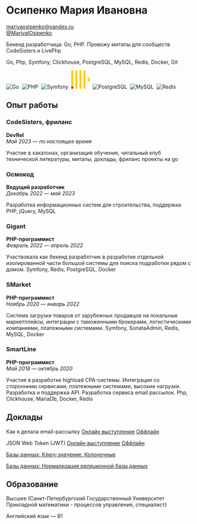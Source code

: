 # Осипенко Мария Ивановна

mariyaosipenko@yandex.ru  
[@MariyaIOsipenko](https://t.me/MariyaIOsipenko)  

Бекенд разработчица: Go, PHP. Провожу митапы для сообществ CodeSisters и LivePhp

Go, Php, Symfony, Clickhouse, PostgreSQL, MySQL, Redis, Docker, Git

<img src="https://cdn.jsdelivr.net/gh/devicons/devicon@latest/icons/go/go-original-wordmark.svg" height="50" title="Go" />&nbsp;
<img src="https://cdn.jsdelivr.net/gh/devicons/devicon@latest/icons/php/php-original.svg" height="50" title="PHP"/>&nbsp;
<img src="https://cdn.jsdelivr.net/gh/devicons/devicon@latest/icons/symfony/symfony-original-wordmark.svg" height="50" title="Symfony"/>&nbsp;
<img src="https://raw.githubusercontent.com/ClickHouse/clickhouse-presentations/master/images/logo.png" height="50" title="Clickhouse"/>&nbsp;
<img src="https://cdn.jsdelivr.net/gh/devicons/devicon@latest/icons/postgresql/postgresql-original-wordmark.svg" height="50" title="PostgreSQL"/>&nbsp;
<img src="https://cdn.jsdelivr.net/gh/devicons/devicon@latest/icons/mysql/mysql-original-wordmark.svg" height="50" title="MySQL"/>&nbsp;
<img src="https://cdn.jsdelivr.net/gh/devicons/devicon@latest/icons/redis/redis-original-wordmark.svg" height="50" title="Redis"/>&nbsp;


## Опыт работы

### CodeSisters, фриланс
**DevRel**  
_Май 2023 — по настоящее время_

Участие в хакатонах, организация обучения, читальный клуб технической литературы, митапы, доклады, фриланс проекты на go

### Осмокод
**Ведущий разработчик**  
_Декабрь 2022 — май 2023_

Разработка информационных систем для строительства, поддержка
PHP, jQuery, MySQL

### Gigant
**PHP-программист**  
_Февраль 2022 — апрель 2022_

Участвовала как бекенд разработчик в разработке отдельной изолированной части большой системы для поиска подработки рядом с домом.
Symfony, Redis, PostgreSQL, Docker

### SMarket
**PHP-программист**  
_Ноябрь 2020 — январь 2022_

Система загрузки товаров от зарубежных продавцов на локальные маркетплейсы, интеграции с таможенными брокерами, логистическими компаниями, платежными системами.
Symfony, SonataAdmin, Redis, MySQL, Docker

### SmartLine
**PHP-программист**  
_Май 2018 — октябрь 2020_

Участие в разработке highload CPA-системы.
Интеграция со сторонними сервисами, платежными системами, высокие нагрузки. Разработка и поддержка API. Разработка сервиса email рассылок. 
Php, Clickhouse, MariaDb, Docker, Redis




## Доклады

Как я делала email-рассылку
[Онлайн выступление](https://www.youtube.com/watch?v=kvKIRSntiIM)
[Оффлайн](https://youtu.be/Zv7QmhbWlT4?t=2282)

JSON Web Token (JWT)
[Онлайн выступление](https://www.youtube.com/watch?v=rs_1J_515CI)
[Оффлайн](https://youtu.be/8t4a1Cd-f_w?t=2180)

[Базы данных: Ключ-значение, Колоночные](https://www.youtube.com/watch?v=lDZ3KuyIoVs)

[Базы данных: Нормализация реляционной базы данных](https://www.youtube.com/watch?v=2UfaGnPoj8s)


## Образование
Высшее
(Санкт-Петербургский Государственный Университет
Прикладной математики - процессов управления, специалист)

Английский язык — B1

